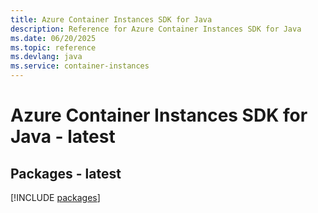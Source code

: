 ```yaml
---
title: Azure Container Instances SDK for Java
description: Reference for Azure Container Instances SDK for Java
ms.date: 06/20/2025
ms.topic: reference
ms.devlang: java
ms.service: container-instances
---
```

# Azure Container Instances SDK for Java - latest
## Packages - latest
[!INCLUDE [packages](container-instances-index.md)]